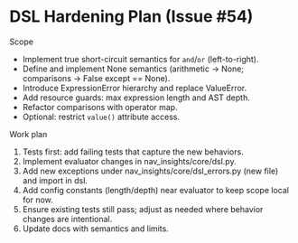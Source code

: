# DSL Hardening Plan (Issue #54)

Scope
- Implement true short-circuit semantics for `and`/`or` (left-to-right).
- Define and implement None semantics (arithmetic -> None; comparisons -> False except == None).
- Introduce ExpressionError hierarchy and replace ValueError.
- Add resource guards: max expression length and AST depth.
- Refactor comparisons with operator map.
- Optional: restrict `value()` attribute access.

Work plan
1. Tests first: add failing tests that capture the new behaviors.
2. Implement evaluator changes in nav_insights/core/dsl.py.
3. Add new exceptions under nav_insights/core/dsl_errors.py (new file) and import in dsl.
4. Add config constants (length/depth) near evaluator to keep scope local for now.
5. Ensure existing tests still pass; adjust as needed where behavior changes are intentional.
6. Update docs with semantics and limits.

